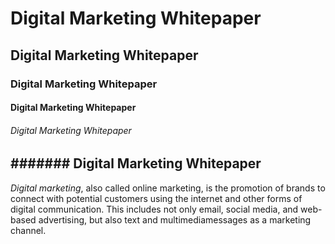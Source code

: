 # Digital Marketing Whitepaper
## Digital Marketing Whitepaper
### Digital Marketing Whitepaper
#### Digital Marketing Whitepaper
###### Digital Marketing Whitepaper
####### Digital Marketing Whitepaper
--------------------------------------------------------------------------------------------------------------------
_Digital marketing_, also called online marketing, is the promotion of brands to connect with potential customers using the internet and other forms of digital communication. This includes not only email, social media, and web-based advertising, but also text and multimediamessages as a marketing channel.
